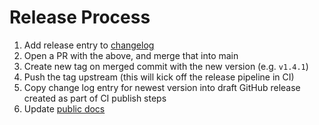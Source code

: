 # Release Process

1. Add release entry to [changelog](./CHANGELOG.md)
3. Open a PR with the above, and merge that into main
4. Create new tag on merged commit with the new version (e.g. `v1.4.1`)
5. Push the tag upstream (this will kick off the release pipeline in CI)
6. Copy change log entry for newest version into draft GitHub release created as part of CI publish steps
7. Update [public docs](https://github.com/honeycombio/docs/blob/main/scripts)
